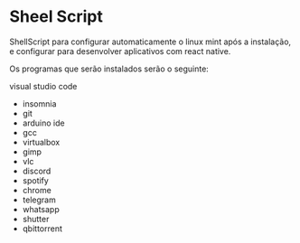 # Sheel Script

ShellScript para configurar automaticamente o linux mint após a instalação, e configurar para desenvolver aplicativos com react native.

Os programas que serão instalados serão o seguinte:

visual studio code
- insomnia
- git
- arduino ide
- gcc
- virtualbox
- gimp
- vlc
- discord
- spotify
- chrome
- telegram
- whatsapp
- shutter
- qbittorrent


